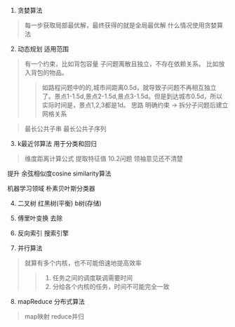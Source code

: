 1. 贪婪算法
> 每一步获取局部最优解，最终获得的就是全局最优解
> 什么情况使用贪婪算法


2. 动态规划 
适用范围
> 有一个约束，比如背包容量
> 子问题离散且独立，不存在依赖关系。 比如放入背包的物品。
>> 如路程问题中的的,城市间距离0.5d，就导致子问题不再相互独立了。景点1-1.5d,景点2-1.5d,景点3-1.5d。但是到达城市0.5d，所以实际时间是，景点1,2,3都是1d。
> 思路 明确约束 -> 拆分子问题后建立网格关系

>最长公共子串
>最长公共子序列

3. k最近邻算法 用于分类和回归
> 维度距离计算公式
> 提取特征值
> 10.2问题 领袖意见还不清楚

提升 余弦相似度cosine similarity算法
> 

机器学习领域
朴素贝叶斯分类器


4. 二叉树 红黑树(平衡) b树(存储)

5. 傅里叶变换 去除
 
6. 反向索引 搜索引擎

7. 并行算法
> 就算有多个内核，也不可能倍速地提高效率
>> 1. 任务之间的调度联调需要时间 
>> 2. 分给各个内核的任务，时间不可能完全一致

8. mapReduce 分布式算法
> map映射
> reduce并归